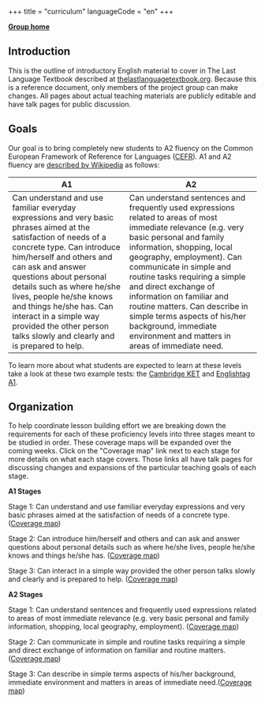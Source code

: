 +++
title = "curriculum"
languageCode = "en"
+++

**[Group home](/group/thelastlanguagetextbook)**

## Introduction

This is the outline of introductory English material to cover in The
Last Language Textbook described at
[thelastlanguagetextbook.org](http://thelastlanguagetextbook.org/).
Because this is a reference document, only members of the project group
can make changes. All pages about actual teaching materials are publicly
editable and have talk pages for public discussion.

## Goals

Our goal is to bring completely new students to A2 fluency on the Common
European Framework of Reference for Languages
([CEFR](https://en.wikipedia.org/wiki/Common_European_Framework_of_Reference_for_Languages)).
A1 and A2 fluency are [described by
Wikipedia](https://en.wikipedia.org/wiki/Common_European_Framework_of_Reference_for_Languages)
as follows:

<table>
<thead>
<tr class="header">
<th>A1</th>
<th>A2</th>
</tr>
</thead>
<tbody>
<tr class="odd">
<td>Can understand and use familiar everyday expressions and very basic phrases aimed at the satisfaction of needs of a concrete type. Can introduce him/herself and others and can ask and answer questions about personal details such as where he/she lives, people he/she knows and things he/she has. Can interact in a simple way provided the other person talks slowly and clearly and is prepared to help.</td>
<td>Can understand sentences and frequently used expressions related to areas of most immediate relevance (e.g. very basic personal and family information, shopping, local geography, employment). Can communicate in simple and routine tasks requiring a simple and direct exchange of information on familiar and routine matters. Can describe in simple terms aspects of his/her background, immediate environment and matters in areas of immediate need.</td>
</tr>
</tbody>
</table>

To learn more about what students are expected to learn at these levels
take a look at these two example tests: the [Cambridge
KET](http://www.examenglish.com/KET/index.php) and [Englishtag
A1](http://www.englishtag.com/tests/level_test_elementary_A1.asp).

## Organization

To help coordinate lesson building effort we are breaking down the
requirements for each of these proficiency levels into three stages
meant to be studied in order. These coverage maps will be expanded over
the coming weeks. Click on the "Coverage map" link next to each stage
for more details on what each stage covers. Those links all have talk
pages for discussing changes and expansions of the particular teaching
goals of each stage.

**A1 Stages**

Stage 1: Can understand and use familiar everyday expressions and very
basic phrases aimed at the satisfaction of needs of a concrete type.
([Coverage
map](/en/group/thelastlanguagetextbook/A1-Stage1-CoverageMap))

Stage 2: Can introduce him/herself and others and can ask and answer
questions about personal details such as where he/she lives, people
he/she knows and things he/she has. ([Coverage
map](/en/group/thelastlanguagetextbook/A1-Stage2-CoverageMap))

Stage 3: Can interact in a simple way provided the other person talks
slowly and clearly and is prepared to help. ([Coverage
map](/en/group/thelastlanguagetextbook/A1-Stage3-CoverageMap))

**A2 Stages**

Stage 1: Can understand sentences and frequently used expressions
related to areas of most immediate relevance (e.g. very basic personal
and family information, shopping, local geography, employment).
([Coverage
map](/en/group/thelastlanguagetextbook/A2-Stage1-CoverageMap))

Stage 2: Can communicate in simple and routine tasks requiring a simple
and direct exchange of information on familiar and routine matters.
([Coverage
map](/en/group/thelastlanguagetextbook/A2-Stage2-CoverageMap))

Stage 3: Can describe in simple terms aspects of his/her background,
immediate environment and matters in areas of immediate need.([Coverage
map](/en/group/thelastlanguagetextbook/A2-Stage3-CoverageMap))

